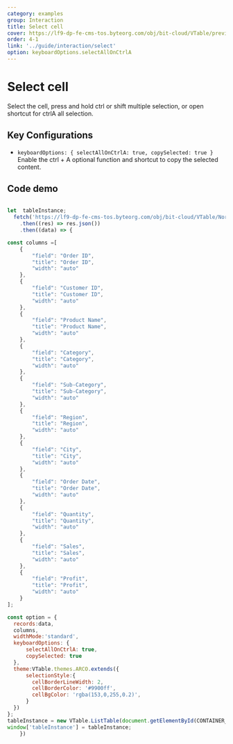 ```yaml
---
category: examples
group: Interaction
title: Select cell
cover: https://lf9-dp-fe-cms-tos.byteorg.com/obj/bit-cloud/VTable/preview/select.png
order: 4-1
link: '../guide/interaction/select'
option: keyboardOptions.selectAllOnCtrlA
---
```


# Select cell

Select the cell, press and hold ctrl or shift multiple selection, or open shortcut for ctrlA all selection.

## Key Configurations

*   `keyboardOptions: {
        selectAllOnCtrlA: true,
        copySelected: true
    }`
    Enable the ctrl + A optional function and shortcut to copy the selected content.

## Code demo

```javascript livedemo template=vtable

let  tableInstance;
  fetch('https://lf9-dp-fe-cms-tos.byteorg.com/obj/bit-cloud/VTable/North_American_Superstore_data.json')
    .then((res) => res.json())
    .then((data) => {

const columns =[
    {
        "field": "Order ID",
        "title": "Order ID",
        "width": "auto"
    },
    {
        "field": "Customer ID",
        "title": "Customer ID",
        "width": "auto"
    },
    {
        "field": "Product Name",
        "title": "Product Name",
        "width": "auto"
    },
    {
        "field": "Category",
        "title": "Category",
        "width": "auto"
    },
    {
        "field": "Sub-Category",
        "title": "Sub-Category",
        "width": "auto"
    },
    {
        "field": "Region",
        "title": "Region",
        "width": "auto"
    },
    {
        "field": "City",
        "title": "City",
        "width": "auto"
    },
    {
        "field": "Order Date",
        "title": "Order Date",
        "width": "auto"
    },
    {
        "field": "Quantity",
        "title": "Quantity",
        "width": "auto"
    },
    {
        "field": "Sales",
        "title": "Sales",
        "width": "auto"
    },
    {
        "field": "Profit",
        "title": "Profit",
        "width": "auto"
    }
];

const option = {
  records:data,
  columns,
  widthMode:'standard',
  keyboardOptions: {
      selectAllOnCtrlA: true,
      copySelected: true
  },
  theme:VTable.themes.ARCO.extends({
      selectionStyle:{
        cellBorderLineWidth: 2,
        cellBorderColor: '#9900ff',
        cellBgColor: 'rgba(153,0,255,0.2)',
      }
  })
};
tableInstance = new VTable.ListTable(document.getElementById(CONTAINER_ID), option);
window['tableInstance'] = tableInstance;
    })
```
